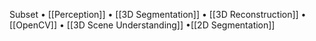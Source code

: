 
Subset
	• [[Perception]]
	• [[3D Segmentation]]
	• [[3D Reconstruction]]
	• [[OpenCV]]
	• [[3D Scene Understanding]]
	•[[2D Segmentation]]
	
	

	
	